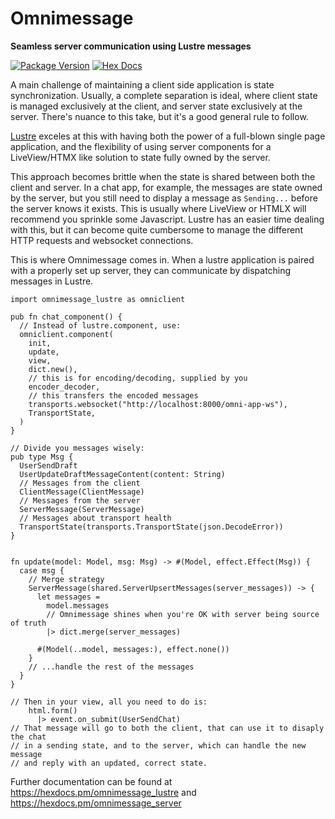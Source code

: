 # Omnimessage

**Seamless server communication using Lustre messages**

[![Package Version](https://img.shields.io/hexpm/v/omnimessage_lustre)](https://hex.pm/packages/omnimessage_lustre)
[![Hex Docs](https://img.shields.io/badge/hex-docs-ffaff3)](https://hexdocs.pm/omnimessage_lustre/)

A main challenge of maintaining a client side application is state
synchronization. Usually, a complete separation is ideal, where client state is
managed exclusively at the client, and server state exclusively at the server.
There's nuance to this take, but it's a good general rule to follow.

[Lustre](https://hexdocs.pm/lustre/) exceles at this with having both the power
of a full-blown single page application, and the flexibility of using server
components for a LiveView/HTMX like solution to state fully owned by the server.

This approach becomes brittle when the state is shared between both the client
and server. In a chat app, for example, the messages are state owned by the
server, but you still need to display a message as `Sending...` before the
server knows it exists. This is usually where LiveView or HTMLX will recommend
you sprinkle some Javascript. Lustre has an easier time dealing with this, but
it can become quite cumbersome to manage the different HTTP requests and
websocket connections.

This is where Omnimessage comes in. When a lustre application is paired with a
properly set up server, they can communicate by dispatching messages in Lustre.

```gleam
import omnimessage_lustre as omniclient

pub fn chat_component() {
  // Instead of lustre.component, use:
  omniclient.component(
    init,
    update,
    view,
    dict.new(),
    // this is for encoding/decoding, supplied by you
    encoder_decoder,
    // this transfers the encoded messages
    transports.websocket("http://localhost:8000/omni-app-ws"),
    TransportState,
  )
}

// Divide you messages wisely:
pub type Msg {
  UserSendDraft
  UserUpdateDraftMessageContent(content: String)
  // Messages from the client
  ClientMessage(ClientMessage)
  // Messages from the server
  ServerMessage(ServerMessage)
  // Messages about transport health
  TransportState(transports.TransportState(json.DecodeError))
}


fn update(model: Model, msg: Msg) -> #(Model, effect.Effect(Msg)) {
  case msg {
    // Merge strategy
    ServerMessage(shared.ServerUpsertMessages(server_messages)) -> {
      let messages =
        model.messages
        // Omnimessage shines when you're OK with server being source of truth
        |> dict.merge(server_messages)

      #(Model(..model, messages:), effect.none())
    }
    // ...handle the rest of the messages
  }
}

// Then in your view, all you need to do is:
    html.form()
      |> event.on_submit(UserSendChat)
// That message will go to both the client, that can use it to disaply the chat
// in a sending state, and to the server, which can handle the new message
// and reply with an updated, correct state.
```

Further documentation can be found at <https://hexdocs.pm/omnimessage_lustre>
and <https://hexdocs.pm/omnimessage_server>
